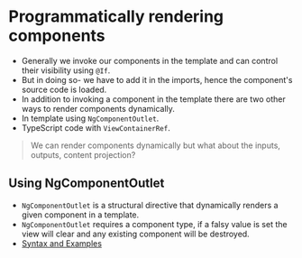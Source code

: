 # Programmatically rendering components

- Generally we invoke our components in the template and can control their visibility using `@If`.
- But in doing so- we have to add it in the imports, hence the component's source code is loaded.
- In addition to invoking a component in the template there are two other ways to render components dynamically.
- In template using `NgComponentOutlet`.
- TypeScript code with `ViewContainerRef`.

> We can render components dynamically but what about the inputs, outputs, content projection?

## Using NgComponentOutlet

- `NgComponentOutlet` is a structural directive that dynamically renders a given component in a template.
- `NgComponentOutlet` requires a component type, if a falsy value is set the view will clear and any existing
  component will be destroyed.
- [Syntax and Examples](https://angular.dev/api/common/NgComponentOutlet?tab=api)
